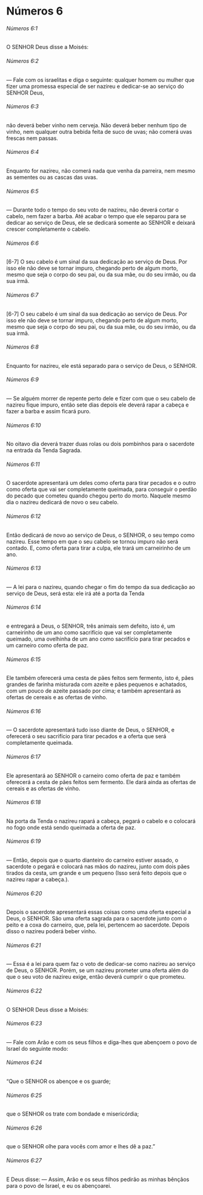 # Números 6

###### Números 6:1

O SENHOR Deus disse a Moisés:

###### Números 6:2

— Fale com os israelitas e diga o seguinte: qualquer homem ou mulher que fizer uma promessa especial de ser nazireu e dedicar-se ao serviço do SENHOR Deus,

###### Números 6:3

não deverá beber vinho nem cerveja. Não deverá beber nenhum tipo de vinho, nem qualquer outra bebida feita de suco de uvas; não comerá uvas frescas nem passas.

###### Números 6:4

Enquanto for nazireu, não comerá nada que venha da parreira, nem mesmo as sementes ou as cascas das uvas.

###### Números 6:5

— Durante todo o tempo do seu voto de nazireu, não deverá cortar o cabelo, nem fazer a barba. Até acabar o tempo que ele separou para se dedicar ao serviço de Deus, ele se dedicará somente ao SENHOR e deixará crescer completamente o cabelo.

###### Números 6:6

[6-7] O seu cabelo é um sinal da sua dedicação ao serviço de Deus. Por isso ele não deve se tornar impuro, chegando perto de algum morto, mesmo que seja o corpo do seu pai, ou da sua mãe, ou do seu irmão, ou da sua irmã.

###### Números 6:7

[6-7] O seu cabelo é um sinal da sua dedicação ao serviço de Deus. Por isso ele não deve se tornar impuro, chegando perto de algum morto, mesmo que seja o corpo do seu pai, ou da sua mãe, ou do seu irmão, ou da sua irmã.

###### Números 6:8

Enquanto for nazireu, ele está separado para o serviço de Deus, o SENHOR.

###### Números 6:9

— Se alguém morrer de repente perto dele e fizer com que o seu cabelo de nazireu fique impuro, então sete dias depois ele deverá rapar a cabeça e fazer a barba e assim ficará puro.

###### Números 6:10

No oitavo dia deverá trazer duas rolas ou dois pombinhos para o sacerdote na entrada da Tenda Sagrada.

###### Números 6:11

O sacerdote apresentará um deles como oferta para tirar pecados e o outro como oferta que vai ser completamente queimada, para conseguir o perdão do pecado que cometeu quando chegou perto do morto. Naquele mesmo dia o nazireu dedicará de novo o seu cabelo.

###### Números 6:12

Então dedicará de novo ao serviço de Deus, o SENHOR, o seu tempo como nazireu. Esse tempo em que o seu cabelo se tornou impuro não será contado. E, como oferta para tirar a culpa, ele trará um carneirinho de um ano.

###### Números 6:13

— A lei para o nazireu, quando chegar o fim do tempo da sua dedicação ao serviço de Deus, será esta: ele irá até a porta da Tenda

###### Números 6:14

e entregará a Deus, o SENHOR, três animais sem defeito, isto é, um carneirinho de um ano como sacrifício que vai ser completamente queimado, uma ovelhinha de um ano como sacrifício para tirar pecados e um carneiro como oferta de paz.

###### Números 6:15

Ele também oferecerá uma cesta de pães feitos sem fermento, isto é, pães grandes de farinha misturada com azeite e pães pequenos e achatados, com um pouco de azeite passado por cima; e também apresentará as ofertas de cereais e as ofertas de vinho.

###### Números 6:16

— O sacerdote apresentará tudo isso diante de Deus, o SENHOR, e oferecerá o seu sacrifício para tirar pecados e a oferta que será completamente queimada.

###### Números 6:17

Ele apresentará ao SENHOR o carneiro como oferta de paz e também oferecerá a cesta de pães feitos sem fermento. Ele dará ainda as ofertas de cereais e as ofertas de vinho.

###### Números 6:18

Na porta da Tenda o nazireu rapará a cabeça, pegará o cabelo e o colocará no fogo onde está sendo queimada a oferta de paz.

###### Números 6:19

— Então, depois que o quarto dianteiro do carneiro estiver assado, o sacerdote o pegará e colocará nas mãos do nazireu, junto com dois pães tirados da cesta, um grande e um pequeno (Isso será feito depois que o nazireu rapar a cabeça.).

###### Números 6:20

Depois o sacerdote apresentará essas coisas como uma oferta especial a Deus, o SENHOR. São uma oferta sagrada para o sacerdote junto com o peito e a coxa do carneiro, que, pela lei, pertencem ao sacerdote. Depois disso o nazireu poderá beber vinho.

###### Números 6:21

— Essa é a lei para quem faz o voto de dedicar-se como nazireu ao serviço de Deus, o SENHOR. Porém, se um nazireu prometer uma oferta além do que o seu voto de nazireu exige, então deverá cumprir o que prometeu.

###### Números 6:22

O SENHOR Deus disse a Moisés:

###### Números 6:23

— Fale com Arão e com os seus filhos e diga-lhes que abençoem o povo de Israel do seguinte modo:

###### Números 6:24

“Que o SENHOR os abençoe e os guarde;

###### Números 6:25

que o SENHOR os trate com bondade e misericórdia;

###### Números 6:26

que o SENHOR olhe para vocês com amor e lhes dê a paz.”

###### Números 6:27

E Deus disse: — Assim, Arão e os seus filhos pedirão as minhas bênçãos para o povo de Israel, e eu os abençoarei.

